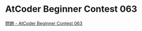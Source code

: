 AtCoder Beginner Contest 063
===

[問題 - AtCoder Beginner Contest 063](https://atcoder.jp/contests/abc063/tasks)
